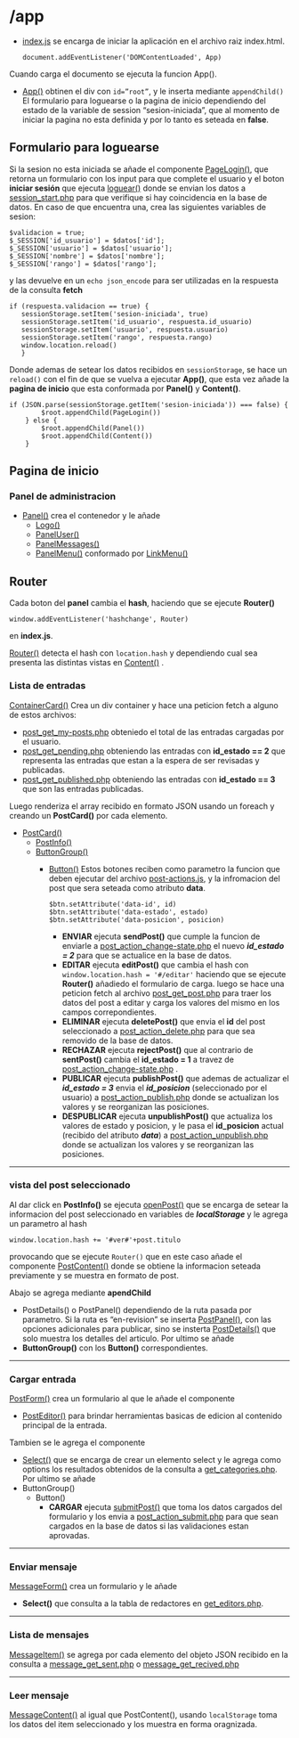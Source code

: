 # /app
         
* [index.js](https://github.com/MarcoA36/diario_digital/blob/main/admin/app/index.js) se encarga de iniciar la aplicación en el archivo raiz index.html. 

      document.addEventListener('DOMContentLoaded', App)

Cuando carga el documento se ejecuta la funcion App().

* [App()](https://github.com/MarcoA36/diario_digital/blob/main/admin/app/App.js) obtinen el div con `id=”root”`, y le inserta mediante `appendChild()` El formulario para loguearse o la pagina de inicio dependiendo del estado de la variable de session “sesion-iniciada”, que al momento de iniciar la pagina no esta definida y por lo tanto es seteada en **false**. 

## Formulario para loguearse
Si la sesion no esta iniciada se añade el componente [PageLogin()](https://github.com/MarcoA36/diario_digital/blob/main/admin/app/componentes/PageLogin.js), que retorna un formulario con los input para que complete el usuario y el boton **iniciar sesión** que ejecuta [loguear()](https://github.com/MarcoA36/diario_digital/blob/main/admin/app/js/session_start.js) donde se envian los datos a [session_start.php](https://github.com/MarcoA36/diario_digital/blob/main/admin/app/php/session_start.php) para que verifique si hay coincidencia en la base de datos. En caso de que encuentra una, crea las siguientes variables de sesion:
        
    $validacion = true;
    $_SESSION['id_usuario'] = $datos['id'];
    $_SESSION['usuario'] = $datos['usuario'];
    $_SESSION['nombre'] = $datos['nombre'];       
    $_SESSION['rango'] = $datos['rango']; 
y las devuelve en un `echo json_encode` para ser utilizadas en la respuesta de la consulta **fetch** 
          
    if (respuesta.validacion == true) {
       sessionStorage.setItem('sesion-iniciada', true)
       sessionStorage.setItem('id_usuario', respuesta.id_usuario)
       sessionStorage.setItem('usuario', respuesta.usuario)
       sessionStorage.setItem('rango', respuesta.rango)
       window.location.reload()
       }

Donde ademas de setear los datos recibidos en `sessionStorage`, se hace un `reload()` con el fin de que se vuelva a ejecutar **App()**, que esta vez añade la **pagina de inicio** que esta conformada por **Panel()** y **Content()**.

    if (JSON.parse(sessionStorage.getItem('sesion-iniciada')) === false) {
            $root.appendChild(PageLogin())
        } else {
            $root.appendChild(Panel())
            $root.appendChild(Content())
        }

## Pagina de inicio


### Panel de administracion
* [Panel()](https://github.com/MarcoA36/diario_digital/blob/main/admin/app/componentes/Panel.js) crea el contenedor y le añade 
  * [Logo()](https://github.com/MarcoA36/diario_digital/blob/main/admin/app/componentes/Logo.js)
  * [PanelUser()](https://github.com/MarcoA36/diario_digital/blob/main/admin/app/componentes/PanelUser.js)
  * [PanelMessages()](https://github.com/MarcoA36/diario_digital/blob/main/admin/app/componentes/PanelUser.js)
  * [PanelMenu()](https://github.com/MarcoA36/diario_digital/blob/main/admin/app/componentes/PanelMenu.js) conformado por [LinkMenu()](https://github.com/MarcoA36/diario_digital/blob/main/admin/app/componentes/Button.js)
                                                                                                        
                                                    
## Router
Cada boton del **panel** cambia el **hash**, haciendo que se ejecute **Router()**

    window.addEventListener('hashchange', Router)
 en **index.js**. 

[Router()](https://github.com/MarcoA36/diario_digital/blob/main/admin/app/js/Router.js) detecta el hash con `location.hash` y dependiendo cual sea presenta las distintas vistas en [Content()](https://github.com/MarcoA36/diario_digital/blob/main/admin/app/componentes/Content.js) .                   


### Lista de entradas
[ContainerCard()](https://github.com/MarcoA36/diario_digital/blob/main/admin/app/componentes/ContainerCard.js) 
Crea un div container y hace una peticion fetch a alguno de estos archivos:
* [post_get_my-posts.php](https://github.com/MarcoA36/diario_digital/blob/main/admin/app/php/post_get_my-posts.php) obteniedo el total de las entradas cargadas por el usuario.
* [post_get_pending.php](https://github.com/MarcoA36/diario_digital/blob/main/admin/app/php/post_get_pending.php) obteniendo las entradas con **id_estado == 2** que representa las entradas que estan a la espera de ser revisadas y publicadas.
* [post_get_published.php](https://github.com/MarcoA36/diario_digital/blob/main/admin/app/php/post_get_published.php) obteniendo las entradas con **id_estado == 3** que son las entradas publicadas.
   
Luego renderiza el array recibido en formato JSON usando un foreach y creando un **PostCard()** por cada elemento.
   * [PostCard()](https://github.com/MarcoA36/diario_digital/blob/main/admin/app/componentes/PostCard.js) 
     * [PostInfo()](https://github.com/MarcoA36/diario_digital/blob/main/admin/app/componentes/PostInfo.js) 
     * [ButtonGroup()](https://github.com/MarcoA36/diario_digital/blob/main/admin/app/componentes/ButtonGroup.js) 
       * [Button()](https://github.com/MarcoA36/diario_digital/blob/main/admin/app/componentes/Button.js) Estos botones reciben como parametro la funcion que deben ejecutar del archivo [post-actions.js](https://github.com/MarcoA36/diario_digital/blob/main/admin/app/js/post-actions.js), y la infromacion del post que sera seteada como atributo **data**.
             
             $btn.setAttribute('data-id', id)
             $btn.setAttribute('data-estado', estado)
             $btn.setAttribute('data-posicion', posicion)
         * **ENVIAR** ejecuta **sendPost()** que cumple la funcion de enviarle a [post_action_change-state.php](https://github.com/MarcoA36/diario_digital/blob/main/admin/app/php/post_action_change-state.php) el nuevo **_id_estado = 2_** para que se actualice en la base de datos.
         * **EDITAR** ejecuta **editPost()** que cambia el hash
 con `window.location.hash = '#/editar'`
   haciendo que se ejecute **Router()** añadiedo el formulario de carga. luego se hace una peticion fetch al archivo [post_get_post.php](https://github.com/MarcoA36/diario_digital/blob/main/admin/app/php/post_get_post.php) para traer los datos del post a editar y carga los valores del mismo en los campos correpondientes.
         * **ELIMINAR** ejecuta **deletePost()** que envia el **id** del post seleccionado a [post_action_delete.php](https://github.com/MarcoA36/diario_digital/blob/main/admin/app/php/post_action_delete.php) para que sea removido de la base de datos. 
         * **RECHAZAR** ejecuta **rejectPost()** que al contrario de **sentPost()** cambia el **id_estado = 1** a travez de [post_action_change-state.php](https://github.com/MarcoA36/diario_digital/blob/main/admin/app/php/post_action_change-state.php) .
         * **PUBLICAR** ejecuta **publishPost()** que ademas de actualizar el **_id_estado = 3_** envia el **_id_posicion_** (seleccionado por el usuario) a [post_action_publish.php](https://github.com/MarcoA36/diario_digital/blob/main/admin/app/php/post_action_publish.php) donde se actualizan los valores y se reorganizan las posiciones.
         * **DESPUBLICAR** ejecuta **unpublishPost()** que actualiza los valores de estado y posicion, y le pasa el **id_posicion** actual (recibido del atributo **_data_**) a  [post_action_unpublish.php](https://github.com/MarcoA36/diario_digital/blob/main/admin/app/php/post_action_unpublish.php) donde se actualizan los valores y se reorganizan las posiciones.  
***
### vista del post seleccionado

 Al dar click en **PostInfo()** se ejecuta [openPost()](https://github.com/MarcoA36/diario_digital/blob/main/admin/app/js/post-open.js) que se encarga de setear la informacion del post seleccionado en variables de **_localStorage_** y le agrega un parametro al hash
 
    window.location.hash += '#ver#'+post.titulo

  provocando que se ejecute `Router()` que en este caso añade el componente  [PostContent()](https://github.com/MarcoA36/diario_digital/blob/main/admin/app/componentes/PostContent.js) donde se obtiene la informacion seteada previamente y se muestra en formato de post. 
   
  
   Abajo se agrega mediante **apendChild**
   *  PostDetails() o PostPanel() dependiendo de la ruta pasada por parametro. Si la ruta es “en-revision” se inserta [PostPanel()](https://github.com/MarcoA36/diario_digital/blob/main/admin/app/componentes/PostDetails.js), con las opciones adicionales para publicar, sino se insterta [PostDetails()](https://github.com/MarcoA36/diario_digital/blob/main/admin/app/componentes/PostDetails.js) que solo muestra los detalles del articulo.
Por ultimo se añade 
   * **ButtonGroup()** con los **Button()** correspondientes.

***
### Cargar entrada
 [PostForm()](https://github.com/MarcoA36/diario_digital/blob/main/admin/app/componentes/PostForm.js) crea un formulario al que le añade el componente 

   * [PostEditor()](https://github.com/MarcoA36/diario_digital/blob/main/admin/app/componentes/Editor.js) para brindar herramientas basicas de edicion al contenido principal de la entrada.

Tambien se le agrega el componente 
   * [Select()](https://github.com/MarcoA36/diario_digital/blob/main/admin/app/componentes/Select.js) que se encarga de crear un elemento select y le agrega como options los resultados obtenidos de la consulta a [get_categories.php](https://github.com/MarcoA36/diario_digital/blob/main/admin/app/php/get_categories.php).              
 Por ultimo se añade
   *  ButtonGroup() 
       * Button()
         * **CARGAR** ejecuta [submitPost()](https://github.com/MarcoA36/diario_digital/blob/main/admin/app/js/post-submit.js) que toma los datos cargados del formulario y los envia a [post_action_submit.php](https://github.com/MarcoA36/diario_digital/blob/main/admin/app/php/post_action_submit.php) para que sean cargados en la base de datos si las validaciones estan aprovadas.


***
### Enviar mensaje
[MessageForm()](https://github.com/MarcoA36/diario_digital/blob/main/admin/app/componentes/MessageForm.js) crea un formulario y le añade 
   * **Select()** que consulta a la tabla de redactores en [get_editors.php](https://github.com/MarcoA36/diario_digital/blob/main/admin/app/php/get_editors.php).

***
### Lista de mensajes       
[MessageItem()](https://github.com/MarcoA36/diario_digital/blob/main/admin/app/componentes/MessageItem.js) se agrega por cada elemento del objeto JSON recibido en la consulta a [message_get_sent.php](https://github.com/MarcoA36/diario_digital/blob/main/admin/app/php/message_get_sent.php)  o [message_get_recived.php](https://github.com/MarcoA36/diario_digital/blob/main/admin/app/php/message_get_recived.php)

***

### Leer mensaje
[MessageContent()](https://github.com/MarcoA36/diario_digital/blob/main/admin/app/componentes/MessageContent.js) al igual que PostContent(), usando `localStorage` toma los datos del item seleccionado y los muestra en forma oragnizada.